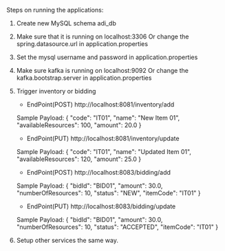 Steps on running the applications:

1. Create new MySQL schema adi_db
2. Make sure that it is running on localhost:3306
   Or change the spring.datasource.url in application.properties
3. Set the mysql username and password in application.properties
4. Make sure kafka is running on localhost:9092
   Or change the kafka.bootstrap.server in application.properties
5. Trigger inventory or bidding

   - EndPoint(POST)
   http://localhost:8081/inventory/add

   Sample Payload:
   {
       "code": "IT01",
       "name": "New Item 01",
       "availableResources": 100,
       "amount": 20.0
   }

   - EndPoint(PUT)
   http://localhost:8081/inventory/update

   Sample Payload:
   {
       "code": "IT01",
       "name": "Updated Item 01",
       "availableResources": 120,
       "amount": 25.0
   }

   - EndPoint(POST)
   http://localhost:8083/bidding/add

   Sample Payload:
   {
       "bidId": "BID01",
       "amount": 30.0,
       "numberOfResources": 10,
       "status": "NEW",
       "itemCode": "IT01"
   }

   - EndPoint(PUT)
   http://localhost:8083/bidding/update

   Sample Payload:
   {
       "bidId": "BID01",
       "amount": 30.0,
       "numberOfResources": 10,
       "status": "ACCEPTED",
       "itemCode": "IT01"
   }

6. Setup other services the same way.